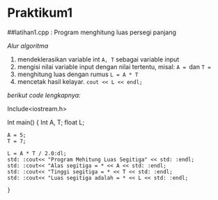 # Praktikum1
##latihan1.cpp : Program menghitung luas persegi panjang

*Alur algoritma*

1. mendeklerasikan variable int `A, T` sebagai variable input
2. mengisi nilai variable input dengan nilai tertentu, misal: `A = `dan `T = `
3. menghitung luas dengan rumus `L = A * T`
4. mencetak hasil kelayar. `cout << L << endl;`

*berikut code lengkapnya:*

Include<iostream.h>

Int main() {
    Int A, T;
    float L;
    
    A = 5;
    T = 7;
    
    L = A * T / 2.0:dl;
    std: :cout<< "Program Mehitung Luas Segitiga" << std: :endl; 
    std: :cout<< "Alas segitiga = * << A << std: :endl;
    std: :cout<< "Tinggi segitiga = * << T << std: :endl;
    std: :cout<< "Luas segitiga adalah = * << L << std: :endl;
    
    }
